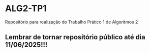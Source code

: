 # ALG2-TP1
Repositório para realização do Trabalho Prático 1 de Algoritmos 2

## Lembrar de tornar repositório público até dia 11/06/2025!!!
